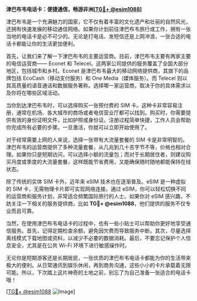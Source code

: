**津巴布韦电话卡：便捷通信，畅游非洲[[TG💪+ @esim1088](https://t.me/s/esim1088)]**

津巴布韦是一个充满魅力的国家，它不仅有着丰富的文化遗产和壮丽的自然风光，还拥有快速发展的移动通信网络。如果你计划前往津巴布韦旅行或工作，拥有一张当地的电话卡是必不可少的。无论是打电话、发短信还是上网冲浪，一张合适的电话卡都能让你的生活更加便利。

首先，让我们来了解一下津巴布韦的主要运营商。目前，津巴布韦主要有两家主要的电信运营商—— Econet 和 Telecel。这两家公司提供的服务覆盖了全国大部分地区，包括城市和乡村。Econet 是津巴布韦最大的移动网络提供商，其旗下的品牌包括 EcoCash（移动支付服务）和 One Media（媒体服务）。而 Telecel 则以其高质量的语音通话和数据服务著称。选择哪一家运营商，取决于你的具体需求以及你将在哪些区域活动。

当你到达津巴布韦时，可以选择购买一张预付费的 SIM 卡。这种卡非常容易注册，通常在机场、各大城市的商场或者电信营业厅都可以找到。购买时，你需要提供有效的身份证明文件，比如护照或身份证。注册过程简单快捷，工作人员会帮助你完成所有必要的步骤。一旦激活，你就可以立即开始使用了。

对于经常需要上网的人来说，选择一张带有大流量套餐的 SIM 卡是非常明智的。津巴布韦的运营商提供了多种流量套餐，从几兆到几十吉字节不等，价格也相对合理。如果你只是短期访问，可以选择小额的流量包；而对于长期居住者，则建议购买月度或季度的大流量套餐，这样既能节省费用，又能确保随时随地都能保持在线状态。

除了传统的实体 SIM 卡外，近年来 eSIM 技术也在逐渐普及。eSIM 是一种虚拟的 SIM 卡，无需物理卡片即可实现网络连接。通过 eSIM，你可以轻松切换不同的运营商和服务计划，非常适合频繁国际旅行的人士。如果你对 eSIM 感兴趣，不妨关注一下相关的服务提供商，比如 **TG💪+ @esim1088**，他们提供的服务不仅专业而且可靠。

当然，在使用津巴布韦电话卡的过程中，也有一些小贴士可以帮助你更好地享受通信服务。首先，记得定期检查余额，避免因欠费而导致服务中断。其次，尽量选择离线模式下载地图或资料，以减少不必要的数据消耗。最后，不要忘记保护个人信息安全，尤其是在公共 Wi-Fi 环境下进行敏感操作时。

无论你是短期游客还是长期居民，一张优质的津巴布韦电话卡都能为你的生活带来极大的便利。从日常通讯到娱乐休闲，再到商务沟通，这些小小的卡片承载着无限可能。所以，下次踏上这片神奇的土地之前，别忘了为自己准备一张适合的电话卡哦！

[[TG💪+ @esim1088](https://t.me/s/esim1088) ![Image](https://i.postimg.cc/4NQfJmqS/Snipaste-2025-05-13-00-14-12.png)]